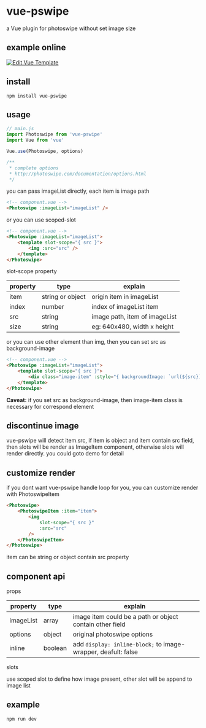# vue-pswipe
a Vue plugin for photoswipe without set image size

## example online
[![Edit Vue Template](https://codesandbox.io/static/img/play-codesandbox.svg)](https://codesandbox.io/s/4rlvqk2o8w)

## install
```
npm install vue-pswipe
```

## usage

```js
// main.js
import Photoswipe from 'vue-pswipe'
import Vue from 'vue'

Vue.use(Photoswipe, options)

/**
 * complete options
 * http://photoswipe.com/documentation/options.html
 */
```

you can pass imageList directly, each item is image path
```html
<!-- component.vue -->
<Photoswipe :imageList="imageList" />
```

or you can use scoped-slot
```html
<!-- component.vue -->
<Photoswipe :imageList="imageList">
    <template slot-scope="{ src }"> 
        <img :src="src" />
    </template>
</Photoswipe>
```
slot-scope property

| property | type | explain |
| --- | --- | --- |
| item | string or object | origin item in imageList |
| index | number | index of imageList item |
| src | string | image path, item of imageList |
| size | string | eg: 640x480, width x height |

or you can use other element than img, then you can set src as background-image
```html
<!-- component.vue -->
<Photoswipe :imageList="imageList">
    <template slot-scope="{ src }"> 
        <div class="image-item" :style="{ backgroundImage: `url(${src})` }" />
    </template>
</Photoswipe>
```

**Caveat:** if you set src as background-image, then image-item class is necessary for correspond element

## discontinue image
vue-pswipe will detect item.src, if item is object and item contain src field, then slots will be render as ImageItem component, otherwise slots will render directly. you could goto demo for detail

## customize render
if you dont want vue-pswipe handle loop for you, you can customize render with PhotoswipeItem
```html
<Photoswipe>
    <PhotoswipeItem :item="item">
        <img
            slot-scope="{ src }"
            :src="src"
        />
    </PhotoswipeItem>
</Photoswipe>
```
item can be string or object contain src property

## component api
props

| property | type | explain |
| --- | --- | --- |
| imageList | array | image item could be a path or object contain other field |
| options | object | original photoswipe options |
| inline | boolean | add `display: inline-block;` to image-wrapper, deafult: false |

slots

use scoped slot to define how image present, other slot will be append to image list

## example
```
npm run dev
```